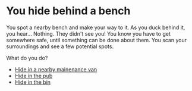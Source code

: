# **You hide behind a bench**

You spot a nearby bench and make your way to it. As you duck behind it, you hear... Nothing. They didn't see you!
You know you have to get somewhere safe, until something can be done about them. 
You scan your surroundings and see a few potential spots.

What do you do?

- [Hide in a nearby mainenance van](1-AX.md)
- [Hide in the pub](3.md)
- [Hide in the bin](1-AXX.md)

